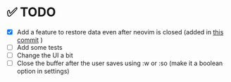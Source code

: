 # ✅ TODO

- [x] Add a feature to restore data even after neovim is closed (added in [this commit](https://github.com/fulcain/collect.nvim/commit/ab9c6b3ed9a8b9a51d529fcec57b8c5364a2b35b) )
- [ ] Add some tests
- [ ] Change the UI a bit
- [ ] Close the buffer after the user saves using :w or :so (make it a boolean option in settings)
